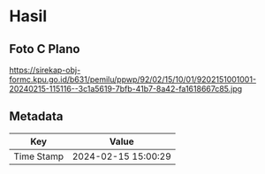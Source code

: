 # Hasil

## Foto C Plano

https://sirekap-obj-formc.kpu.go.id/b631/pemilu/ppwp/92/02/15/10/01/9202151001001-20240215-115116--3c1a5619-7bfb-41b7-8a42-fa1618667c85.jpg


## Metadata

| Key        | Value               |
| ---------- | ------------------- |
| Time Stamp | 2024-02-15 15:00:29 |



